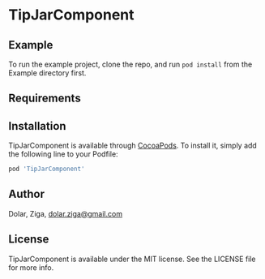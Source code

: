 # TipJarComponent

## Example

To run the example project, clone the repo, and run `pod install` from the Example directory first.

## Requirements

## Installation

TipJarComponent is available through [CocoaPods](https://cocoapods.org). To install
it, simply add the following line to your Podfile:

```ruby
pod 'TipJarComponent'
```

## Author

Dolar, Ziga, dolar.ziga@gmail.com

## License

TipJarComponent is available under the MIT license. See the LICENSE file for more info.
